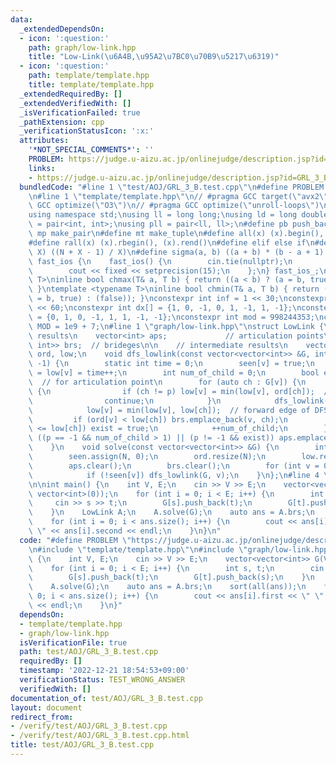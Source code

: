 ```yaml
---
data:
  _extendedDependsOn:
  - icon: ':question:'
    path: graph/low-link.hpp
    title: "Low-Link(\u6A4B,\u95A2\u7BC0\u70B9\u5217\u6319)"
  - icon: ':question:'
    path: template/template.hpp
    title: template/template.hpp
  _extendedRequiredBy: []
  _extendedVerifiedWith: []
  _isVerificationFailed: true
  _pathExtension: cpp
  _verificationStatusIcon: ':x:'
  attributes:
    '*NOT_SPECIAL_COMMENTS*': ''
    PROBLEM: https://judge.u-aizu.ac.jp/onlinejudge/description.jsp?id=GRL_3_B
    links:
    - https://judge.u-aizu.ac.jp/onlinejudge/description.jsp?id=GRL_3_B
  bundledCode: "#line 1 \"test/AOJ/GRL_3_B.test.cpp\"\n#define PROBLEM \"https://judge.u-aizu.ac.jp/onlinejudge/description.jsp?id=GRL_3_B\"\
    \n#line 1 \"template/template.hpp\"\n// #pragma GCC target(\"avx2\")\n// #pragma\
    \ GCC optimize(\"O3\")\n// #pragma GCC optimize(\"unroll-loops\")\n#include <bits/stdc++.h>\n\
    using namespace std;\nusing ll = long long;\nusing ld = long double;\nusing pii\
    \ = pair<int, int>;\nusing pll = pair<ll, ll>;\n#define pb push_back\n#define\
    \ mp make_pair\n#define mt make_tuple\n#define all(x) (x).begin(), (x).end()\n\
    #define rall(x) (x).rbegin(), (x).rend()\n#define elif else if\n#define updiv(N,\
    \ X) ((N + X - 1) / X)\n#define sigma(a, b) ((a + b) * (b - a + 1) / 2)\nstruct\
    \ fast_ios {\n    fast_ios() {\n        cin.tie(nullptr);\n        ios::sync_with_stdio(false);\n\
    \        cout << fixed << setprecision(15);\n    };\n} fast_ios_;\ntemplate <typename\
    \ T>\ninline bool chmax(T& a, T b) { return ((a < b) ? (a = b, true) : (false));\
    \ }\ntemplate <typename T>\ninline bool chmin(T& a, T b) { return ((a > b) ? (a\
    \ = b, true) : (false)); }\nconstexpr int inf = 1 << 30;\nconstexpr ll INF = 1LL\
    \ << 60;\nconstexpr int dx[] = {1, 0, -1, 0, 1, -1, 1, -1};\nconstexpr int dy[]\
    \ = {0, 1, 0, -1, 1, 1, -1, -1};\nconstexpr int mod = 998244353;\nconstexpr int\
    \ MOD = 1e9 + 7;\n#line 1 \"graph/low-link.hpp\"\nstruct LowLink {\n    // main\
    \ results\n    vector<int> aps;             // articulation points\n    vector<pair<int,\
    \ int>> brs;  // brideges\n\n    // intermediate results\n    vector<int> seen,\
    \ ord, low;\n    void dfs_lowlink(const vector<vector<int>> &G, int v, int p =\
    \ -1) {\n        static int time = 0;\n        seen[v] = true;\n        ord[v]\
    \ = low[v] = time++;\n        int num_of_child = 0;\n        bool exist = false;\
    \  // for articulation point\n        for (auto ch : G[v]) {\n            if (seen[ch])\
    \ {\n                if (ch != p) low[v] = min(low[v], ord[ch]);  // back edge\n\
    \                continue;\n            }\n            dfs_lowlink(G, ch, v);\n\
    \            low[v] = min(low[v], low[ch]);  // forward edge of DFS-tree\n   \
    \         if (ord[v] < low[ch]) brs.emplace_back(v, ch);\n            if (ord[v]\
    \ <= low[ch]) exist = true;\n            ++num_of_child;\n        }\n        if\
    \ ((p == -1 && num_of_child > 1) || (p != -1 && exist)) aps.emplace_back(v);\n\
    \    }\n    void solve(const vector<vector<int>> &G) {\n        int N = (int)G.size();\n\
    \        seen.assign(N, 0);\n        ord.resize(N);\n        low.resize(N);\n\
    \        aps.clear();\n        brs.clear();\n        for (int v = 0; v < N; ++v)\n\
    \            if (!seen[v]) dfs_lowlink(G, v);\n    }\n};\n#line 4 \"test/AOJ/GRL_3_B.test.cpp\"\
    \n\nint main() {\n    int V, E;\n    cin >> V >> E;\n    vector<vector<int>> G(V,\
    \ vector<int>(0));\n    for (int i = 0; i < E; i++) {\n        int s, t;\n   \
    \     cin >> s >> t;\n        G[s].push_back(t);\n        G[t].push_back(s);\n\
    \    }\n    LowLink A;\n    A.solve(G);\n    auto ans = A.brs;\n    sort(all(ans));\n\
    \    for (int i = 0; i < ans.size(); i++) {\n        cout << ans[i].first << \"\
    \ \" << ans[i].second << endl;\n    }\n}\n"
  code: "#define PROBLEM \"https://judge.u-aizu.ac.jp/onlinejudge/description.jsp?id=GRL_3_B\"\
    \n#include \"template/template.hpp\"\n#include \"graph/low-link.hpp\"\n\nint main()\
    \ {\n    int V, E;\n    cin >> V >> E;\n    vector<vector<int>> G(V, vector<int>(0));\n\
    \    for (int i = 0; i < E; i++) {\n        int s, t;\n        cin >> s >> t;\n\
    \        G[s].push_back(t);\n        G[t].push_back(s);\n    }\n    LowLink A;\n\
    \    A.solve(G);\n    auto ans = A.brs;\n    sort(all(ans));\n    for (int i =\
    \ 0; i < ans.size(); i++) {\n        cout << ans[i].first << \" \" << ans[i].second\
    \ << endl;\n    }\n}"
  dependsOn:
  - template/template.hpp
  - graph/low-link.hpp
  isVerificationFile: true
  path: test/AOJ/GRL_3_B.test.cpp
  requiredBy: []
  timestamp: '2022-12-21 18:54:53+09:00'
  verificationStatus: TEST_WRONG_ANSWER
  verifiedWith: []
documentation_of: test/AOJ/GRL_3_B.test.cpp
layout: document
redirect_from:
- /verify/test/AOJ/GRL_3_B.test.cpp
- /verify/test/AOJ/GRL_3_B.test.cpp.html
title: test/AOJ/GRL_3_B.test.cpp
---
```

